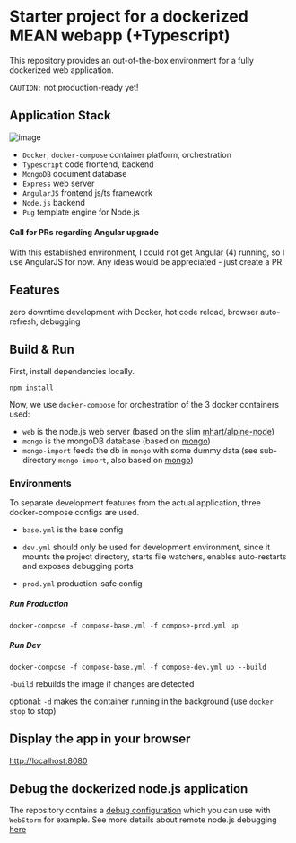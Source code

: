 # Starter project for a dockerized MEAN webapp (+Typescript)
This repository provides an out-of-the-box environment for a fully dockerized web application. 

`CAUTION:` not production-ready yet!

## Application Stack
![image](http://i65.tinypic.com/atvtl.jpg)

* `Docker`, `docker-compose` container platform, orchestration
* `Typescript` code frontend, backend
* `MongoDB` document database
* `Express` web server
* `AngularJS` frontend js/ts framework
* `Node.js` backend
* `Pug` template engine for Node.js

#### Call for PRs regarding Angular upgrade
With this established environment, I could not get Angular (4) running, so I use AngularJS for now. 
Any ideas would be appreciated - just create a PR.

## Features
zero downtime development with Docker, hot code reload, browser auto-refresh, debugging

## Build & Run
First, install dependencies locally. 

`npm install`

Now, we use `docker-compose` for orchestration of the 3 docker containers used:

- `web` is the node.js web server (based on the slim [mhart/alpine-node](https://hub.docker.com/r/mhart/alpine-node/))
- `mongo` is the mongoDB database (based on [mongo](https://hub.docker.com/_/mongo/))
- `mongo-import` feeds the db in `mongo` with some dummy data (see sub-directory `mongo-import`, also based on [mongo](https://hub.docker.com/_/mongo/))

### Environments

To separate development features from the actual application, three docker-compose configs are used.

- `base.yml` is the base config

- `dev.yml` should only be used for development environment, since it mounts the project directory, starts file watchers, enables auto-restarts and exposes debugging ports

- `prod.yml` production-safe config

##### Run Production
`docker-compose -f compose-base.yml -f compose-prod.yml up`

##### Run Dev
`docker-compose -f compose-base.yml -f compose-dev.yml up --build`

`-build` rebuilds the image if changes are detected

optional: `-d` makes the container running in the background (use `docker stop` to stop)


## Display the app in your browser

[http://localhost:8080](http://localhost:8080)

## Debug the dockerized node.js application
The repository contains a [debug configuration](.idea/runConfigurations/node_debug_5858.xml) which you can use with `WebStorm` for example. 
See more details about remote node.js debugging [here](https://www.jetbrains.com/help/webstorm/2017.1/run-debug-configuration-node-js-remote-debug.html)

